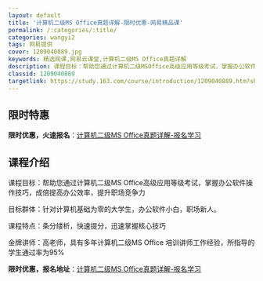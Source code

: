 ```yaml
---
layout: default
title: '计算机二级MS Office真题详解-限时优惠-网易精品课'
permalink: /:categories/:title/
categories: wangyi2
tags: 网易提供
cover: 1209040889.jpg
keywords: 精选网课,网易云课堂,计算机二级MS Office真题详解
description: 课程目标：帮助您通过计算机二级MSOffice高级应用等级考试，掌握办公软件操作技巧，成倍提高办公效率，提升职场竞争力目
classid: 1209040889
targetlink: https://study.163.com/course/introduction/1209040889.htm?share=1&shareId=1025206652&utm_campaign=share&utm_medium=iphoneShare&utm_source=&utm_u=1025206652
---
```


## 限时特惠

**限时优惠，火速报名**：[计算机二级MS Office真题详解-报名学习](https://study.163.com/course/introduction/1209040889.htm?share=1&shareId=1025206652&utm_campaign=share&utm_medium=iphoneShare&utm_source=&utm_u=1025206652)

## 课程介绍

课程目标：帮助您通过计算机二级MS Office高级应用等级考试，掌握办公软件操作技巧，成倍提高办公效率，提升职场竞争力

目标群体：针对计算机基础为零的大学生，办公软件小白，职场新人。

课程特点：条分缕析，快速提分，迅速掌握核心技巧

金牌讲师：高老师，具有多年计算机二级MS Office 培训讲师工作经验，所指导的学生通过率为95%

**限时优惠，报名地址**：[计算机二级MS Office真题详解-报名学习](https://study.163.com/course/introduction/1209040889.htm?share=1&shareId=1025206652&utm_campaign=share&utm_medium=iphoneShare&utm_source=&utm_u=1025206652)

